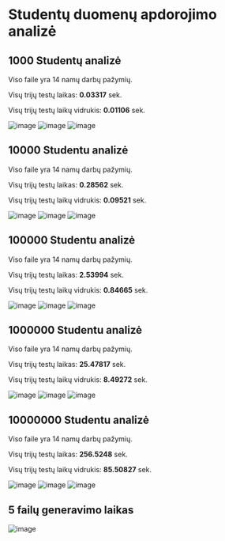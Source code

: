 # Studentų duomenų apdorojimo analizė

## 1000 Studentų analizė

Viso faile yra 14 namų darbų pažymių.

Visų trijų testų laikas: **0.03317** sek.

Visų trijų testų laikų vidrukis: **0.01106** sek.

![image](https://raw.githubusercontent.com/Nerius123/OOP/refs/heads/v0.4/1000/Screenshot%202025-03-07%20000334.png)
![image](https://raw.githubusercontent.com/Nerius123/OOP/refs/heads/v0.4/1000/Screenshot%202025-03-07%20000412.png)
![image](https://raw.githubusercontent.com/Nerius123/OOP/refs/heads/v0.4/1000/Screenshot%202025-03-07%20000434.png)

## 10000 Studentu analizė

Viso faile yra 14 namų darbų pažymių.

Visų trijų testų laikas: **0.28562** sek.

Visų trijų testų laikų vidrukis: **0.09521** sek.

![image](https://raw.githubusercontent.com/Nerius123/OOP/refs/heads/v0.4/10000/Screenshot%202025-03-07%20000506.png)
![image](https://raw.githubusercontent.com/Nerius123/OOP/refs/heads/v0.4/10000/Screenshot%202025-03-07%20000528.png)
![image](https://raw.githubusercontent.com/Nerius123/OOP/refs/heads/v0.4/10000/Screenshot%202025-03-07%20000550.png)

## 100000 Studentu analizė

Viso faile yra 14 namų darbų pažymių.

Visų trijų testų laikas: **2.53994** sek.

Visų trijų testų laikų vidrukis: **0.84665** sek.

![image](https://raw.githubusercontent.com/Nerius123/OOP/refs/heads/v0.4/100000/Screenshot%202025-03-07%20000621.png)
![image](https://raw.githubusercontent.com/Nerius123/OOP/refs/heads/v0.4/100000/Screenshot%202025-03-07%20000648.png)
![image](https://raw.githubusercontent.com/Nerius123/OOP/refs/heads/v0.4/100000/Screenshot%202025-03-07%20000711.png)

## 1000000 Studentu analizė

Viso faile yra 14 namų darbų pažymių.

Visų trijų testų laikas: **25.47817** sek.

Visų trijų testų laikų vidrukis: **8.49272** sek.

![image](https://raw.githubusercontent.com/Nerius123/OOP/refs/heads/v0.4/1000000/Screenshot%202025-03-07%20000750.png)
![image](https://raw.githubusercontent.com/Nerius123/OOP/refs/heads/v0.4/1000000/Screenshot%202025-03-07%20000830.png)
![image](https://raw.githubusercontent.com/Nerius123/OOP/refs/heads/v0.4/1000000/Screenshot%202025-03-07%20000900.png)

## 10000000 Studentu analizė

Viso faile yra 14 namų darbų pažymių.

Visų trijų testų laikas: **256.5248** sek.

Visų trijų testų laikų vidrukis: **85.50827** sek.

![image](https://raw.githubusercontent.com/Nerius123/OOP/refs/heads/v0.4/10000000/Screenshot%202025-03-07%20001115.png)
![image](https://raw.githubusercontent.com/Nerius123/OOP/refs/heads/v0.4/10000000/Screenshot%202025-03-07%20001304.png)
![image](https://raw.githubusercontent.com/Nerius123/OOP/refs/heads/v0.4/10000000/Screenshot%202025-03-07%20001450.png)

## 5 failų generavimo laikas

![image](https://raw.githubusercontent.com/Nerius123/OOP/refs/heads/v0.4/Bendras/Screenshot%202025-03-07%20000236.png)